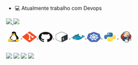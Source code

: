 - 💻 Atualmente trabalho com Devops

<div>
  <a href="https://github.com/cellini-thiago">
  <img height="180em" src="https://github-readme-stats.vercel.app/api?username=cellini-thiago&show_icons=true&theme=dark&include_all_commits=true&count_private=true"/>
  <img height="180em" src="https://github-readme-stats.vercel.app/api/top-langs/?username=cellini-thiago&layout=compact&langs_count=7&theme=dark"/>
</div>
<div style="display: inline_block"><br>
  <img align="center" alt="Cellini-Linux" height="30" width="40" src="https://github.com/devicons/devicon/blob/master/icons/linux/linux-original.svg">
  <img align="center" alt="Cellini-Git" height="30" width="40" src="https://github.com/devicons/devicon/blob/master/icons/git/git-original.svg">
  <img align="center" alt="Cellini-Githib" height="30" width="40" src="https://github.com/devicons/devicon/blob/master/icons/github/github-original.svg">
  <img align="center" alt="Cellini-Bash" height="30" width="40" src="https://github.com/devicons/devicon/blob/master/icons/bash/bash-original.svg">
  <img align="center" alt="Cellini-Docker" height="30" width="40" src="https://github.com/devicons/devicon/blob/master/icons/docker/docker-original.svg">
  <img align="center" alt="Cellini-Kubernetes" height="30" width="40" src="https://github.com/devicons/devicon/blob/master/icons/kubernetes/kubernetes-plain.svg">
  <img align="center" alt="Cellini-Python" height="30" width="40" src="https://github.com/devicons/devicon/blob/master/icons/python/python-original.svg">
<img align="center" alt="Cellini-Jenkins" height="30" width="40" src="https://github.com/devicons/devicon/blob/master/icons/jenkins/jenkins-original.svg">
</div>
  
##
  
<div> 
  <a href="https://archlinux.org/" target="_blank"><img src="https://img.shields.io/badge/Arch_Linux-1793D1?style=for-the-badge&logo=arch-linux&logoColor=white"></a>
  <a href="" target="_blank"><img src="https://img.shields.io/badge/Slack-4A154B?style=for-the-badge&logo=slack&logoColor=white"></a>
  <a href=""><img src="https://img.shields.io/badge/YouTube-FF0000?style=for-the-badge&logo=youtube&logoColor=white"></a>
  <a href="https://www.linkedin.com/in/thiago-de-jesus-cellini-b3312aa3/" target="_blank"><img src="https://img.shields.io/badge/-LinkedIn-%230077B5?style=for-the-badge&logo=linkedin&logoColor=white" target="_blank"></a> 
</div>
